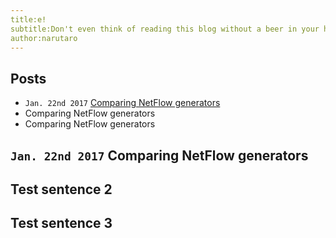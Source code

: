 ```yaml
---
title:e!
subtitle:Don't even think of reading this blog without a beer in your hand	
author:narutaro
---
```

## Posts
- `Jan. 22nd 2017` [Comparing NetFlow generators](1c96b189f6c2b171ed62.html)
- Comparing NetFlow generators
- Comparing NetFlow generators

## `Jan. 22nd 2017` Comparing NetFlow generators
## Test sentence 2
## Test sentence 3

